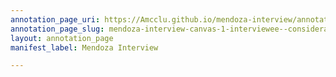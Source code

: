 ```yaml
---
annotation_page_uri: https://Amcclu.github.io/mendoza-interview/annotations/mendoza-interview-canvas-1-interviewee--consideration--reminiscing.json
annotation_page_slug: mendoza-interview-canvas-1-interviewee--consideration--reminiscing
layout: annotation_page
manifest_label: Mendoza Interview

---
```

